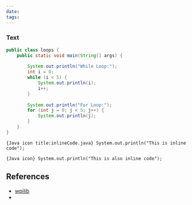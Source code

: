 ```yaml
---
date: 
tags:
---
```

### Text

```Java title:loops.java
public class loops {
	public static void main(String[] args) {
		
		System.out.println("While Loop:");
		int i = 0;
		while (i < 5) {
			System.out.println(i);
			i++;
		}
		
		System.out.println("For Loop:");
		for (int j = 0; j < 5; j++) {
			System.out.println(j);
		}
	}
}
```


`{Java icon title:inlineCode.java} System.out.println("This is inline code");`

`{Java icon} System.out.println("This is also inline code");`



## References
- [wpilib](https://docs.wpilib.org/en/stable/index.html)
- 
